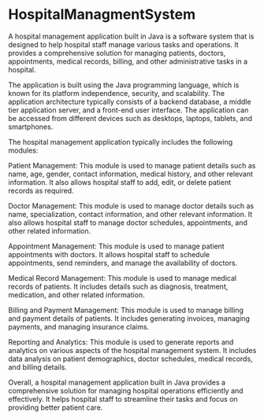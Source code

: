 # HospitalManagmentSystem
A hospital management application built in Java is a software system that is designed to help hospital staff manage various tasks and operations. It provides a comprehensive solution for managing patients, doctors, appointments, medical records, billing, and other administrative tasks in a hospital.

The application is built using the Java programming language, which is known for its platform independence, security, and scalability. The application architecture typically consists of a backend database, a middle tier application server, and a front-end user interface. The application can be accessed from different devices such as desktops, laptops, tablets, and smartphones.

The hospital management application typically includes the following modules:

Patient Management: This module is used to manage patient details such as name, age, gender, contact information, medical history, and other relevant information. It also allows hospital staff to add, edit, or delete patient records as required.

Doctor Management: This module is used to manage doctor details such as name, specialization, contact information, and other relevant information. It also allows hospital staff to manage doctor schedules, appointments, and other related information.

Appointment Management: This module is used to manage patient appointments with doctors. It allows hospital staff to schedule appointments, send reminders, and manage the availability of doctors.

Medical Record Management: This module is used to manage medical records of patients. It includes details such as diagnosis, treatment, medication, and other related information.

Billing and Payment Management: This module is used to manage billing and payment details of patients. It includes generating invoices, managing payments, and managing insurance claims.

Reporting and Analytics: This module is used to generate reports and analytics on various aspects of the hospital management system. It includes data analysis on patient demographics, doctor schedules, medical records, and billing details.

Overall, a hospital management application built in Java provides a comprehensive solution for managing hospital operations efficiently and effectively. It helps hospital staff to streamline their tasks and focus on providing better patient care.
